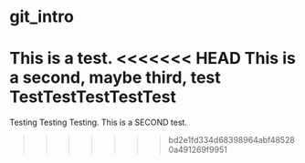 # git_intro
This is a test.
<<<<<<< HEAD
This is a second, maybe third, test 
TestTestTestTestTest
=======
Testing Testing Testing.
This is a SECOND test.
>>>>>>> bd2e1fd334d68398964abf485280a491269f9951
